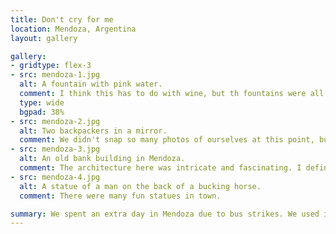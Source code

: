 ```yaml
---
title: Don't cry for me
location: Mendoza, Argentina
layout: gallery

gallery:
- gridtype: flex-3
- src: mendoza-1.jpg
  alt: A fountain with pink water.
  comment: I think this has to do with wine, but th fountains were all pink when we walked around.
  type: wide
  bgpad: 38%
- src: mendoza-2.jpg
  alt: Two backpackers in a mirror.
  comment: We didn't snap so many photos of ourselves at this point, but this is one of my favorites and I'm glad I convinced Karin to take it.
- src: mendoza-3.jpg
  alt: An old bank building in Mendoza.
  comment: The architecture here was intricate and fascinating. I definitely saw the Spanish influence.
- src: mendoza-4.jpg
  alt: A statue of a man on the back of a bucking horse.
  comment: There were many fun statues in town.

summary: We spent an extra day in Mendoza due to bus strikes. We used it well, finding a beautiful hotel and exploring more of the downtown area.
---
```


